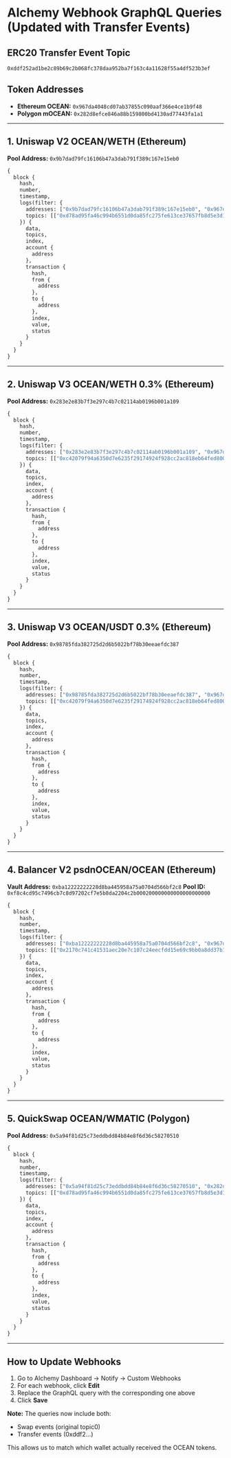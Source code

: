# Alchemy Webhook GraphQL Queries (Updated with Transfer Events)

## ERC20 Transfer Event Topic
`0xddf252ad1be2c89b69c2b068fc378daa952ba7f163c4a11628f55a4df523b3ef`

## Token Addresses
- **Ethereum OCEAN:** `0x967da4048cd07ab37855c090aaf366e4ce1b9f48`
- **Polygon mOCEAN:** `0x282d8efce846a88b159800bd4130ad77443fa1a1`

---

## 1. Uniswap V2 OCEAN/WETH (Ethereum)
**Pool Address:** `0x9b7dad79fc16106b47a3dab791f389c167e15eb0`

```graphql
{
  block {
    hash,
    number,
    timestamp,
    logs(filter: {
      addresses: ["0x9b7dad79fc16106b47a3dab791f389c167e15eb0", "0x967da4048cd07ab37855c090aaf366e4ce1b9f48"],
      topics: [["0xd78ad95fa46c994b6551d0da85fc275fe613ce37657fb8d5e3d130840159d822", "0xddf252ad1be2c89b69c2b068fc378daa952ba7f163c4a11628f55a4df523b3ef"]]
    }) {
      data,
      topics,
      index,
      account {
        address
      },
      transaction {
        hash,
        from {
          address
        },
        to {
          address
        },
        index,
        value,
        status
      }
    }
  }
}
```

---

## 2. Uniswap V3 OCEAN/WETH 0.3% (Ethereum)
**Pool Address:** `0x283e2e83b7f3e297c4b7c02114ab0196b001a109`

```graphql
{
  block {
    hash,
    number,
    timestamp,
    logs(filter: {
      addresses: ["0x283e2e83b7f3e297c4b7c02114ab0196b001a109", "0x967da4048cd07ab37855c090aaf366e4ce1b9f48"],
      topics: [["0xc42079f94a6350d7e6235f29174924f928cc2ac818eb64fed8004e115fbcca67", "0xddf252ad1be2c89b69c2b068fc378daa952ba7f163c4a11628f55a4df523b3ef"]]
    }) {
      data,
      topics,
      index,
      account {
        address
      },
      transaction {
        hash,
        from {
          address
        },
        to {
          address
        },
        index,
        value,
        status
      }
    }
  }
}
```

---

## 3. Uniswap V3 OCEAN/USDT 0.3% (Ethereum)
**Pool Address:** `0x98785fda382725d2d6b5022bf78b30eeaefdc387`

```graphql
{
  block {
    hash,
    number,
    timestamp,
    logs(filter: {
      addresses: ["0x98785fda382725d2d6b5022bf78b30eeaefdc387", "0x967da4048cd07ab37855c090aaf366e4ce1b9f48"],
      topics: [["0xc42079f94a6350d7e6235f29174924f928cc2ac818eb64fed8004e115fbcca67", "0xddf252ad1be2c89b69c2b068fc378daa952ba7f163c4a11628f55a4df523b3ef"]]
    }) {
      data,
      topics,
      index,
      account {
        address
      },
      transaction {
        hash,
        from {
          address
        },
        to {
          address
        },
        index,
        value,
        status
      }
    }
  }
}
```

---

## 4. Balancer V2 psdnOCEAN/OCEAN (Ethereum)
**Vault Address:** `0xba12222222228d8ba445958a75a0704d566bf2c8`
**Pool ID:** `0xf8c4cd95c7496cb7c8d97202cf7e5b8da2204c2b000200000000000000000000`

```graphql
{
  block {
    hash,
    number,
    timestamp,
    logs(filter: {
      addresses: ["0xba12222222228d8ba445958a75a0704d566bf2c8", "0x967da4048cd07ab37855c090aaf366e4ce1b9f48"],
      topics: [["0x2170c741c41531aec20e7c107c24eecfdd15e69c9bb0a8dd37b1840b9e0b207b", "0xddf252ad1be2c89b69c2b068fc378daa952ba7f163c4a11628f55a4df523b3ef"], ["0xf8c4cd95c7496cb7c8d97202cf7e5b8da2204c2b000200000000000000000000"]]
    }) {
      data,
      topics,
      index,
      account {
        address
      },
      transaction {
        hash,
        from {
          address
        },
        to {
          address
        },
        index,
        value,
        status
      }
    }
  }
}
```

---

## 5. QuickSwap OCEAN/WMATIC (Polygon)
**Pool Address:** `0x5a94f81d25c73eddbdd84b84e8f6d36c58270510`

```graphql
{
  block {
    hash,
    number,
    timestamp,
    logs(filter: {
      addresses: ["0x5a94f81d25c73eddbdd84b84e8f6d36c58270510", "0x282d8efce846a88b159800bd4130ad77443fa1a1"],
      topics: [["0xd78ad95fa46c994b6551d0da85fc275fe613ce37657fb8d5e3d130840159d822", "0xddf252ad1be2c89b69c2b068fc378daa952ba7f163c4a11628f55a4df523b3ef"]]
    }) {
      data,
      topics,
      index,
      account {
        address
      },
      transaction {
        hash,
        from {
          address
        },
        to {
          address
        },
        index,
        value,
        status
      }
    }
  }
}
```

---

## How to Update Webhooks

1. Go to Alchemy Dashboard → Notify → Custom Webhooks
2. For each webhook, click **Edit**
3. Replace the GraphQL query with the corresponding one above
4. Click **Save**

**Note:** The queries now include both:
- Swap events (original topic0)
- Transfer events (0xddf2...)

This allows us to match which wallet actually received the OCEAN tokens.

